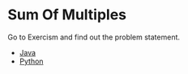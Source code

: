 # Sum Of Multiples

Go to Exercism and find out the problem statement.

* [Java](https://exercism.org/tracks/java/exercises/sum-of-multiples)
* [Python](https://exercism.org/tracks/python/exercises/sum-of-multiples)

